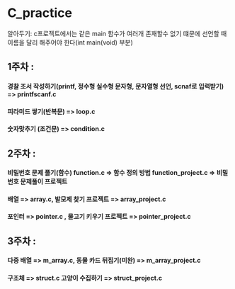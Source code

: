 # C_practice

알아두기: c프로젝트에서는 같은 main 함수가 여러개 존재할수 없기 떄문에 선언할 때 이름을 달리 해주어야 한다(int main(void) 부분)


## 1주차 : 
#### 경찰 조서 작성하기(printf, 정수형 실수형 문자형, 문자열형 선언, scnaf로 입력받기) => printfscanf.c
#### 피라미드 쌓기(반복문) => loop.c
#### 숫자맞추기 (조건문) => condition.c

##

## 2주차 :
#### 비밀번호 문제 풀기(함수)  function.c => 함수 정의 방법 function_project.c => 비밀번호 문제풀이 프로젝트
#### 배열 => array.c, 발모제 찾기 프로젝트 => array_project.c
#### 포인터 => pointer.c , 물고기 키우기 프로젝트 => pointer_project.c

##

## 3주차 :
#### 다중 배열 => m_array.c, 동물 카드 뒤집기(미완) => m_array_project.c
#### 구조체 => struct.c 고양이 수집하기 => struct_project.c

